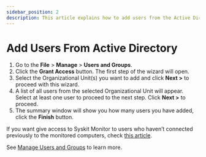 ```yaml
---
sidebar_position: 2
description: This article explains how to add users from the Active Directory.
---
```


# Add Users From Active Directory

1. Go to the **File** &gt; **Manage** &gt; **Users and Groups**.
2. Click the **Grant Access** button. The first step of the wizard will open.
3. Select the Organizational Unit\(s\) you want to add and click **Next &gt;** to proceed with this wizard.
4. A list of all users from the selected Organizational Unit will appear. Select at least one user to proceed to the next step. Click **Next &gt;** to proceed.
5. The summary window will show you how many users you have added, click the **Finish** button.

If you want give access to Syskit Monitor to users who haven’t connected previously to the monitored computers, check [this article](add-users-manually.md).

See [Manage Users and Groups](../../get-to-know-syskit-monitor/backstage-screen/manage-data-gathering.md) to learn more.

